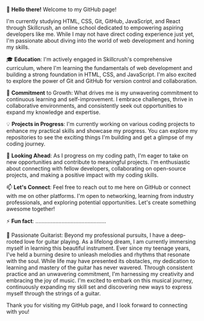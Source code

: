 👋 **Hello there!** Welcome to my GitHub page!

I'm currently studying HTML, CSS, Git, GitHub, JavaScript, and React through Skillcrush, an online school dedicated to empowering aspiring developers like me. While I may not have direct coding experience just yet, I'm passionate about diving into the world of web development and honing my skills.

🎓 **Education**: I'm actively engaged in Skillcrush's comprehensive curriculum, where I'm learning the fundamentals of web development and building a strong foundation in HTML, CSS, and JavaScript. I'm also excited to explore the power of Git and GitHub for version control and collaboration.

🚀 **Commitment** to Growth: What drives me is my unwavering commitment to continuous learning and self-improvement. I embrace challenges, thrive in collaborative environments, and consistently seek out opportunities to expand my knowledge and expertise.

💡 **Projects in Progress**: I'm currently working on various coding projects to enhance my practical skills and showcase my progress. You can explore my repositories to see the exciting things I'm building and get a glimpse of my coding journey.

🌟 **Looking Ahead**: As I progress on my coding path, I'm eager to take on new opportunities and contribute to meaningful projects. I'm enthusiastic about connecting with fellow developers, collaborating on open-source projects, and making a positive impact with my coding skills.

📫 **Let's Connect**: Feel free to reach out to me here on GitHub or connect with me on other platforms. I'm open to networking, learning from industry professionals, and exploring potential opportunities. Let's create something awesome together!


⚡ **Fun fact**: ..............................................

🎸 Passionate Guitarist: Beyond my professional pursuits, I have a deep-rooted love for guitar playing. As a lifelong dream, I am currently immersing myself in learning this beautiful instrument. Ever since my teenage years, I've held a burning desire to unleash melodies and rhythms that resonate with the soul. 
   While life may have presented its obstacles, my dedication to learning and mastery of the guitar has never wavered. Through consistent practice and an unwavering commitment, I'm harnessing my creativity and embracing the joy of music. I'm excited to embark on this musical journey, continuously expanding my skill 
   set and discovering new ways to express myself through the strings of a guitar.

Thank you for visiting my GitHub page, and I look forward to connecting with you!
